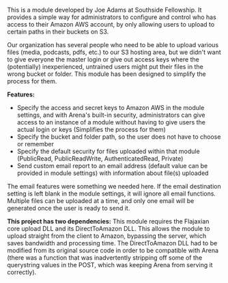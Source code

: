 This is a module developed by Joe Adams at Southside Fellowship. It provides a simple way for administrators to configure and control who has access to their Amazon AWS account, by only allowing users to upload to certain paths in their buckets on S3.

Our organization has several people who need to be able to upload various files (media, podcasts, pdfs, etc.) to our S3 hosting area, but we didn't want to give everyone the master login or give out access keys where the (potentially) inexperienced, untrained users might put their files in the wrong bucket or folder. This module has been designed to simplify the process for them.

**Features:**
* Specify the access and secret keys to Amazon AWS in the module settings, and with Arena's built-in security, administrators can give access to an instance of a module without having to give users the actual login or keys (Simplifies the process for them)
* Specify the bucket and folder path, so the user does not have to choose or remember
* Specify the default security for files uploaded within that module (PublicRead, PublicReadWrite, AuthenticatedRead, Private)
* Send custom email report to an email address (default value can be provided in module settings) with information about file(s) uploaded

The email features were something we needed here. If the email destination setting is left blank in the module settings, it will ignore all email functions. Multiple files can be uploaded at a time, and only one email will be generated once the user is ready to send it.

**This project has two dependencies:**
This module requires the Flajaxian core upload DLL and its DirectToAmazon DLL. This allows the module to upload straight from the client to Amazon, bypassing the server, which saves bandwidth and processing time. The DirectToAmazon DLL had to be modified from its original source code in order to be compatible with Arena (there was a function that was inadvertently stripping off some of the querystring values in the POST, which was keeping Arena from serving it correctly).

